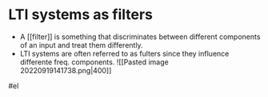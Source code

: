 # LTI systems as filters
- A [[filter]] is something that discriminates between different components of an input and treat them differently. 
- LTI systems are often referred to as fulters since they influence differente freq. components.
![[Pasted image 20220919141738.png|400]]


#el